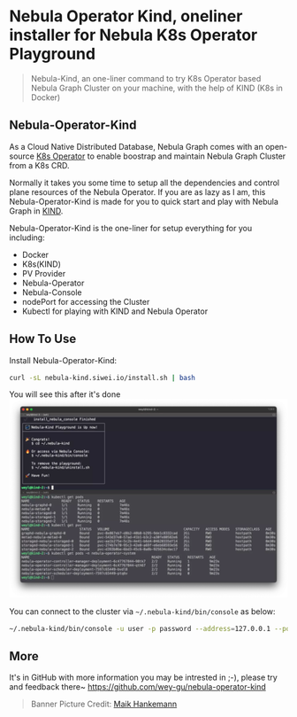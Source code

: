 # Nebula Operator Kind, oneliner installer for Nebula K8s Operator Playground 


> Nebula-Kind, an one-liner command to try K8s Operator based Nebula Graph Cluster on your machine, with the help of KIND (K8s in Docker)

<!--more-->

## Nebula-Operator-Kind

As a Cloud Native Distributed Database, Nebula Graph comes with an open-source [K8s Operator](https://github.com/vesoft-inc/nebula-operator) to enable boostrap and maintain Nebula Graph Cluster from a K8s CRD.

Normally it takes you some time to setup all the dependencies and control plane resources of the Nebula Operator. If you are as lazy as I am, this Nebula-Operator-Kind is made for you to quick start and play with Nebula Graph in [KIND](https://kind.sigs.K8s.io/).

Nebula-Operator-Kind is the one-liner for setup everything for you including:
- Docker
- K8s(KIND)
- PV Provider
- Nebula-Operator
- Nebula-Console
- nodePort for accessing the Cluster
- Kubectl for playing with KIND and Nebula Operator

## How To Use
Install Nebula-Operator-Kind:
```bash
curl -sL nebula-kind.siwei.io/install.sh | bash
```
You will see this after it's done
![install_success](./install_success.webp)

You can connect to the cluster via `~/.nebula-kind/bin/console` as below:
```bash
~/.nebula-kind/bin/console -u user -p password --address=127.0.0.1 --port=30000
```

## More

It's in GitHub with more information you may be intrested in ;-), please try and feedback there~
https://github.com/wey-gu/nebula-operator-kind


> Banner Picture Credit: [Maik Hankemann](https://unsplash.com/photos/a4Gz2DD4dX0) 

